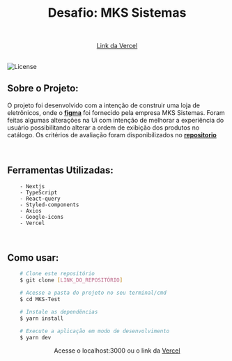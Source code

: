 <h1 align="center">Desafio: MKS Sistemas</h1>
<br>
<p align="center"><a href="https://mks-challenge-hyanferrazs-projects.vercel.app">Link da Vercel</a></p>
<br>
<img src="https://img.shields.io/github/license/HyanFerraz/MKS-Challenge" alt="License">

## Sobre o Projeto:

O projeto foi desenvolvido com a intenção de construir uma loja de eletrônicos, onde o [**figma**](https://www.figma.com/file/ay9JKCd6LKvKLE7TclJJkX/MKS-Front-end-challenge?type=design&node-id=0%3A1&mode=design&t=AlZMI9zkOlhrx6JF-1) foi fornecido pela empresa MKS Sistemas. Foram feitas algumas alterações na Ui com intenção de melhorar a experiência do usuário possibilitando alterar a ordem de exibição dos produtos no catálogo. Os critérios de avaliação foram disponibilizados no [**repositorio**](https://github.com/MKS-desenvolvimento-de-sistemas/mks-frontend-challenge)

<br>

## Ferramentas Utilizadas:

```
    - Nextjs
    - TypeScript
    - React-query
    - Styled-components
    - Axios
    - Google-icons
    - Vercel
```

<br>

## Como usar:

```bash
    # Clone este repositório
    $ git clone [LINK_DO_REPOSITÓRIO]

    # Acesse a pasta do projeto no seu terminal/cmd
    $ cd MKS-Test

    # Instale as dependências
    $ yarn install

    # Execute a aplicação em modo de desenvolvimento
    $ yarn dev
```

<p align="center">Acesse o localhost:3000 ou o link da <a href="https://mks-challenge-hyanferrazs-projects.vercel.app">Vercel</a></p>

